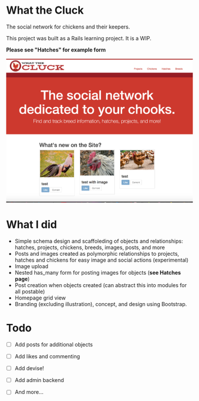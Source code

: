                                                
# What the Cluck
The social network for chickens and their keepers.

This project was built as a Rails learning project. It is a WIP.

**Please see "Hatches" for example form**

![alt text](https://raw.githubusercontent.com/sgelbart/what-the-cluck/master/homescreen.png)

# What I did
- Simple schema design and scaffoleding of objects and relationships: hatches, projects, chickens, breeds, images, posts, and more
- Posts and images created as polymorphic relationships to projects, hatches and chickens for easy image and social actions (experimental)
- Image upload
- Nested has_many form for posting images for objects (**see Hatches page**)
- Post creation when objects created (can abstract this into modules for all postable)
- Homepage grid view
- Branding (excluding illustration), concept, and design using Bootstrap.

# Todo
- [ ] Add posts for additional objects
- [ ] Add likes and commenting
- [ ] Add devise!
- [ ] Add admin backend
- [ ] And more...



